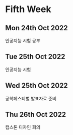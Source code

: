 Fifth Week
==================
Mon 24th Oct 2022
---------------------
인공지능 시험 공부


Tue 25th Oct 2022
--------------------
인공지능 시험


Wed 25th Oct 2022
-------------------
공학페스티벌 발표자료 준비


Thu 26th Oct 2022
--------------------
캡스톤 디자인 회의
